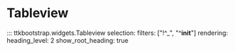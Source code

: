 # Tableview

::: ttkbootstrap.widgets.Tableview
    selection:
        filters: ["!^_", "^__init__"]
    rendering:
        heading_level: 2
        show_root_heading: true
